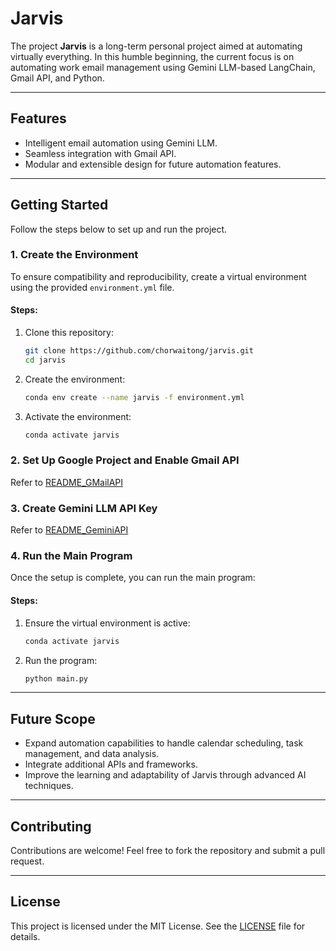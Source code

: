 # Jarvis

The project **Jarvis** is a long-term personal project aimed at automating virtually everything. In this humble beginning, the current focus is on automating work email management using Gemini LLM-based LangChain, Gmail API, and Python.

---

## Features
- Intelligent email automation using Gemini LLM.
- Seamless integration with Gmail API.
- Modular and extensible design for future automation features.

---

## Getting Started

Follow the steps below to set up and run the project.

### 1. Create the Environment

To ensure compatibility and reproducibility, create a virtual environment using the provided `environment.yml` file.

#### Steps:
1. Clone this repository:
   ```bash
   git clone https://github.com/chorwaitong/jarvis.git
   cd jarvis
   ```
2. Create the environment:
   ```bash
   conda env create --name jarvis -f environment.yml
   ```
3. Activate the environment:
   ```bash
   conda activate jarvis
   ```

### 2. Set Up Google Project and Enable Gmail API
Refer to [README_GMailAPI](https://github.com/chorwaitong/jarvis/blob/main/README_GMailAPI)

### 3. Create Gemini LLM API Key
Refer to [README_GeminiAPI](https://github.com/chorwaitong/jarvis/edit/main/README_GeminiAPI.md)


### 4. Run the Main Program

Once the setup is complete, you can run the main program:

#### Steps:
1. Ensure the virtual environment is active:
   ```bash
   conda activate jarvis
   ```
2. Run the program:
   ```bash
   python main.py
   ```

---

## Future Scope
- Expand automation capabilities to handle calendar scheduling, task management, and data analysis.
- Integrate additional APIs and frameworks.
- Improve the learning and adaptability of Jarvis through advanced AI techniques.

---

## Contributing
Contributions are welcome! Feel free to fork the repository and submit a pull request.

---

## License
This project is licensed under the MIT License. See the [LICENSE](LICENSE) file for details.

